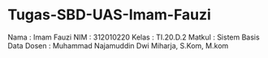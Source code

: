 # Tugas-SBD-UAS-Imam-Fauzi
Nama : Imam Fauzi
NIM : 312010220
Kelas : TI.20.D.2
Matkul : Sistem Basis Data
Dosen : Muhammad Najamuddin Dwi Miharja, S.Kom, M.kom
